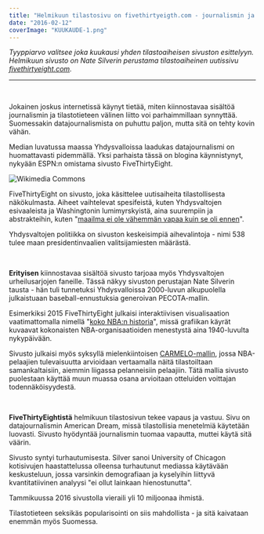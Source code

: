```yaml
---
title: "Helmikuun tilastosivu on fivethirtyeigth.com - journalismin ja tilastotieteen pyhä yhteenliittymä"
date: "2016-02-12"
coverImage: "KUUKAUDE-1.png"
---
```


_Tyyppiarvo valitsee joka kuukausi yhden tilastoaiheisen sivuston esittelyyn. Helmikuun sivusto on Nate Silverin perustama tilastoaiheinen uutissivu [fivethirtyeight.com](http://fivethirtyeight.com)._

* * *

 

Jokainen joskus internetissä käynyt tietää, miten kiinnostavaa sisältöä journalismin ja tilastotieteen välinen liitto voi parhaimmillaan synnyttää. Suomessakin datajournalismista on puhuttu paljon, mutta sitä on tehty kovin vähän.

Median luvatussa maassa Yhdysvalloissa laadukas datajournalismi on huomattavasti pidemmällä. Yksi parhaista tässä on blogina käynnistynyt, nykyään ESPN:n omistama sivusto FiveThirtyEight.

![Wikimedia Commons](https://upload.wikimedia.org/wikipedia/commons/6/6c/Nate_Silver_2009.png)

FiveThirtyEight on sivusto, joka käsittelee uutisaiheita tilastollisesta näkökulmasta. Aiheet vaihtelevat spesifeistä, kuten Yhdysvaltojen esivaaleista ja Washingtonin lumimyrskyistä, aina suurempiin ja abstrakteihin, kuten "[maailma ei ole vähemmän vapaa kuin se oli ennen](http://fivethirtyeight.com/features/the-world-isnt-less-free-than-it-used-to-be/)".

Yhdysvaltojen politiikka on sivuston keskeisimpiä aihevalintoja - nimi 538 tulee maan presidentinvaalien valitsijamiesten määrästä.

 

**Erityisen** kiinnostavaa sisältöä sivusto tarjoaa myös Yhdysvaltojen urheilusarjojen faneille. Tässä näkyy sivuston perustajan Nate Silverin tausta - hän tuli tunnetuksi Yhdysvalloissa 2000-luvun alkupuolella julkaistuaan baseball-ennustuksia generoivan PECOTA-mallin.

Esimerkiksi 2015 FiveThirtyEight julkaisi interaktiivisen visualisaation vaatimattomalla nimellä "[koko NBA:n historia](http://projects.fivethirtyeight.com/complete-history-of-the-nba/#warriors)", missä grafiikan käyrät kuvaavat kokonaisten NBA-organisaatioiden menestystä aina 1940-luvulta nykypäivään.

Sivusto julkaisi myös syksyllä mielenkiintoisen [CARMELO-mallin](http://projects.fivethirtyeight.com/carmelo/), jossa NBA-pelaajien tulevaisuutta arvioidaan vertaamalla näitä tilastoiltaan samankaltaisiin, aiemmin liigassa pelanneisiin pelaajiin. Tätä mallia sivusto puolestaan käyttää muun muassa osana arvioitaan otteluiden voittajan todennäköisyydestä.

 

**FiveThirtyEightistä** helmikuun tilastosivun tekee vapaus ja vastuu. Sivu on datajournalismin American Dream, missä tilastollisia menetelmiä käytetään luovasti. Sivusto hyödyntää journalismin tuomaa vapautta, muttei käytä sitä väärin.

Sivusto syntyi turhautumisesta. Silver sanoi University of Chicagon kotisivujen haastattelussa olleensa turhautunut mediassa käytävään keskusteluun, jossa varsinkin demografiaan ja kyselyihin liittyvä kvantitatiivinen analyysi "ei ollut lainkaan hienostunutta".

Tammikuussa 2016 sivustolla vieraili yli 10 miljoonaa ihmistä.

Tilastotieteen seksikäs popularisointi on siis mahdollista - ja sitä kaivataan enemmän myös Suomessa.
